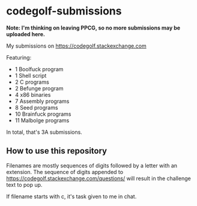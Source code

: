 # codegolf-submissions

**Note: I'm thinking on leaving PPCG, so no more submissions may be uploaded here.**

My submissions on https://codegolf.stackexchange.com

Featuring:
 - 1 Boolfuck program
 - 1 Shell script
 - 2 C programs
 - 2 Befunge program
 - 4 x86 binaries
 - 7 Assembly programs
 - 8 Seed programs
 - 10 Brainfuck programs
 - 11 Malbolge programs

In total, that's 3A submissions.

## How to use this repository

Filenames are mostly sequences of digits followed by a letter with an extension. The sequence of digits appended to https://codegolf.stackexchange.com/questions/ will result in the challenge text to pop up.

If filename starts with c, it's task given to me in chat.
